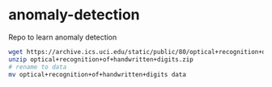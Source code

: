 # anomaly-detection

Repo to learn anomaly detection

```bash
wget https://archive.ics.uci.edu/static/public/80/optical+recognition+of+handwritten+digits.zip
unzip optical+recognition+of+handwritten+digits.zip
# rename to data
mv optical+recognition+of+handwritten+digits data
```
